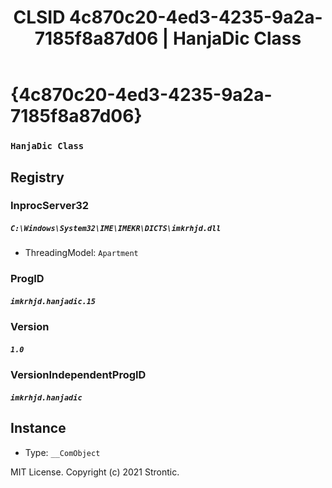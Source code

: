 ﻿---
title: "CLSID 4c870c20-4ed3-4235-9a2a-7185f8a87d06 | HanjaDic Class"
excerpt: What is COM-Object CLSID 4c870c20-4ed3-4235-9a2a-7185f8a87d06?
---

# {4c870c20-4ed3-4235-9a2a-7185f8a87d06}

### `HanjaDic Class`

## Registry


### InprocServer32

##### `C:\Windows\System32\IME\IMEKR\DICTS\imkrhjd.dll`
* ThreadingModel: `Apartment`

### ProgID

##### `imkrhjd.hanjadic.15`

### Version

##### `1.0`

### VersionIndependentProgID

##### `imkrhjd.hanjadic`

## Instance

* Type: `__ComObject`

MIT License. Copyright (c) 2021 Strontic.


